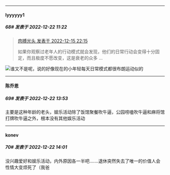 

*****

####  lyyyyyy1  
##### 68#       发表于 2022-12-22 11:22

<blockquote><a href="httphttps://bbs.saraba1st.com/2b/forum.php?mod=redirect&amp;goto=findpost&amp;pid=58958069&amp;ptid=2110126" target="_blank">肉搏光头 发表于 2022-12-15 22:15</a>

如果你观察过老年人的行动模式就会发现，他们的日常行动会变得十分固定，而且极度不愿改变，这是衰老的众多 ...</blockquote>
<img src="https://static.saraba1st.com/image/smiley/face2017/068.png" referrerpolicy="no-referrer">谁又不是呢，说的好像现在的小年轻每天日常模式都很布朗运动似的



*****

####  陈乔恩  
##### 69#       发表于 2022-12-22 13:53

主要是这种年龄的老头，娱乐活动除了饭馆聚餐吹牛逼，公园唠嗑吹牛逼和麻将馆打牌吹牛逼之外，根本没有其他娱乐活动

*****

####  konev  
##### 70#       发表于 2022-12-22 14:01

没兴趣爱好和娱乐活动，内外原因各一半吧.......退休突然失去了唯一的价值人会性情大变烦死了（我爸

